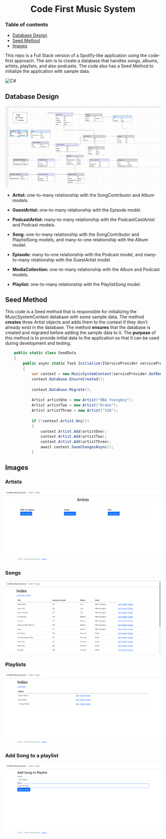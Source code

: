 # <h1 align="center">Code First Music System </h1>

### Table of contents
- [Database Design](#Database-design)
- [Seed Method](#Seed-Method)
- [Images](#Images)

This repo is a Full Stack version of a Spotify-like application using the code-first approach. The aim is to create a database that handles songs, albums, artists, playlists, and also podcasts. The code also has a Seed Method to initialize the application with sample data.

![C#](https://img.shields.io/badge/c%23-%23239120.svg?style=for-the-badge&logo=c-sharp&logoColor=white)

## Database Design
![Images](Assets/Images/MusicSystemDiagram.png)

- **Artist:** one-to-many relationship with the SongContributor and Album models.

- **GuestArtist:** one-to-many relationship with the Episode model.

- **PodcastArtist:** many-to-many relationship with the PodcastCastArtist and Podcast models.

- **Song:** one-to-many relationship with the SongContributor and PlaylistSong models, and many-to-one relationship with the Album model.

- **Episode:** many-to-one relationship with the Podcast model, and many-to-many relationship with the GuestArtist model.

- **MediaCollection:** one-to-many relationship with the Album and Podcast models.

- **Playlist:** one-to-many relationship with the PlaylistSong model.

## Seed Method
This code is a Seed method that is responsible for initializing the MusicSystemContext database with some sample data. The method **creates** three Artist objects and adds them to the context if they don't already exist in the database. The method **ensures** that the database is created and migrated before adding the sample data to it. The **purpose** of this method is to provide initial data to the application so that it can be used during development and testing. 
```C#
    public static class SeedData
    {
        public async static Task Initialize(IServiceProvider serviceProvider)
        {
            var context = new MusicSystemContext(serviceProvider.GetRequiredService<DbContextOptions<MusicSystemContext>>());
            context.Database.EnsureCreated();

            context.Database.Migrate();

            Artist artistOne = new Artist("NBA Youngboy");
            Artist artistTwo = new Artist("Drake");
            Artist artistThree = new Artist("SZA");

            if (!context.Artist.Any())
            {
                context.Artist.Add(artistOne);
                context.Artist.Add(artistTwo);
                context.Artist.Add(artistThree);
                await context.SaveChangesAsync();
            }

```

## Images

### Artists

![Images](Assets/Images/ArtistsIndex.png)

### Songs

![Images](Assets/Images/SongsIndex.png)

### Playlists

![Images](Assets/Images/PlaylistIndex.png)

### Add Song to a playlist

![Images](Assets/Images/AddSongToPlaylist.png)

